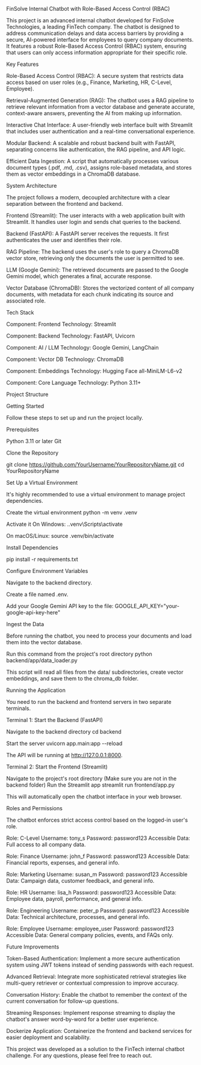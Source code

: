 FinSolve Internal Chatbot with Role-Based Access Control (RBAC)

This project is an advanced internal chatbot developed for FinSolve Technologies, a leading FinTech company. The chatbot is designed to address communication delays and data access barriers by providing a secure, AI-powered interface for employees to query company documents. It features a robust Role-Based Access Control (RBAC) system, ensuring that users can only access information appropriate for their specific role.

Key Features

Role-Based Access Control (RBAC): A secure system that restricts data access based on user roles (e.g., Finance, Marketing, HR, C-Level, Employee).

Retrieval-Augmented Generation (RAG): The chatbot uses a RAG pipeline to retrieve relevant information from a vector database and generate accurate, context-aware answers, preventing the AI from making up information.

Interactive Chat Interface: A user-friendly web interface built with Streamlit that includes user authentication and a real-time conversational experience.

Modular Backend: A scalable and robust backend built with FastAPI, separating concerns like authentication, the RAG pipeline, and API logic.

Efficient Data Ingestion: A script that automatically processes various document types (.pdf, .md, .csv), assigns role-based metadata, and stores them as vector embeddings in a ChromaDB database.

System Architecture

The project follows a modern, decoupled architecture with a clear separation between the frontend and backend.

Frontend (Streamlit): The user interacts with a web application built with Streamlit. It handles user login and sends chat queries to the backend.

Backend (FastAPI): A FastAPI server receives the requests. It first authenticates the user and identifies their role.

RAG Pipeline: The backend uses the user's role to query a ChromaDB vector store, retrieving only the documents the user is permitted to see.

LLM (Google Gemini): The retrieved documents are passed to the Google Gemini model, which generates a final, accurate response.

Vector Database (ChromaDB): Stores the vectorized content of all company documents, with metadata for each chunk indicating its source and associated role.

Tech Stack

Component: Frontend
Technology: Streamlit

Component: Backend
Technology: FastAPI, Uvicorn

Component: AI / LLM
Technology: Google Gemini, LangChain

Component: Vector DB
Technology: ChromaDB

Component: Embeddings
Technology: Hugging Face all-MiniLM-L6-v2

Component: Core Language
Technology: Python 3.11+

Project Structure


Getting Started

Follow these steps to set up and run the project locally.

Prerequisites

Python 3.11 or later
Git

Clone the Repository

git clone https://github.com/YourUsername/YourRepositoryName.git
cd YourRepositoryName

Set Up a Virtual Environment

It's highly recommended to use a virtual environment to manage project dependencies.

Create the virtual environment
python -m venv .venv

Activate it
On Windows:
..venv\Scripts\activate

On macOS/Linux:
source .venv/bin/activate

Install Dependencies

pip install -r requirements.txt

Configure Environment Variables

Navigate to the backend directory.

Create a file named .env.

Add your Google Gemini API key to the file:
GOOGLE_API_KEY="your-google-api-key-here"

Ingest the Data

Before running the chatbot, you need to process your documents and load them into the vector database.

Run this command from the project's root directory
python backend/app/data_loader.py

This script will read all files from the data/ subdirectories, create vector embeddings, and save them to the chroma_db folder.

Running the Application

You need to run the backend and frontend servers in two separate terminals.

Terminal 1: Start the Backend (FastAPI)

Navigate to the backend directory
cd backend

Start the server
uvicorn app.main:app --reload

The API will be running at http://127.0.0.1:8000.

Terminal 2: Start the Frontend (Streamlit)

Navigate to the project's root directory
(Make sure you are not in the backend folder)
Run the Streamlit app
streamlit run frontend/app.py

This will automatically open the chatbot interface in your web browser.

Roles and Permissions

The chatbot enforces strict access control based on the logged-in user's role.

Role: C-Level
Username: tony_s
Password: password123
Accessible Data: Full access to all company data.

Role: Finance
Username: john_f
Password: password123
Accessible Data: Financial reports, expenses, and general info.

Role: Marketing
Username: susan_m
Password: password123
Accessible Data: Campaign data, customer feedback, and general info.

Role: HR
Username: lisa_h
Password: password123
Accessible Data: Employee data, payroll, performance, and general info.

Role: Engineering
Username: peter_p
Password: password123
Accessible Data: Technical architecture, processes, and general info.

Role: Employee
Username: employee_user
Password: password123
Accessible Data: General company policies, events, and FAQs only.

Future Improvements

Token-Based Authentication: Implement a more secure authentication system using JWT tokens instead of sending passwords with each request.

Advanced Retrieval: Integrate more sophisticated retrieval strategies like multi-query retriever or contextual compression to improve accuracy.

Conversation History: Enable the chatbot to remember the context of the current conversation for follow-up questions.

Streaming Responses: Implement response streaming to display the chatbot's answer word-by-word for a better user experience.

Dockerize Application: Containerize the frontend and backend services for easier deployment and scalability.

This project was developed as a solution to the FinTech internal chatbot challenge. For any questions, please feel free to reach out.

